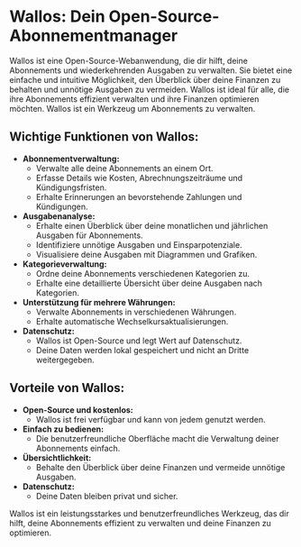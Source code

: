 # Wallos: Dein Open-Source-Abonnementmanager

Wallos ist eine Open-Source-Webanwendung, die dir hilft, deine Abonnements und wiederkehrenden Ausgaben zu verwalten.
Sie bietet eine einfache und intuitive Möglichkeit, den Überblick über deine Finanzen zu behalten und unnötige Ausgaben zu vermeiden.
Wallos ist ideal für alle, die ihre Abonnements effizient verwalten und ihre Finanzen optimieren möchten.
Wallos ist ein Werkzeug um Abonnements zu verwalten.

## Wichtige Funktionen von Wallos:

* **Abonnementverwaltung:**
    * Verwalte alle deine Abonnements an einem Ort.
    * Erfasse Details wie Kosten, Abrechnungszeiträume und Kündigungsfristen.
    * Erhalte Erinnerungen an bevorstehende Zahlungen und Kündigungen.
* **Ausgabenanalyse:**
    * Erhalte einen Überblick über deine monatlichen und jährlichen Ausgaben für Abonnements.
    * Identifiziere unnötige Ausgaben und Einsparpotenziale.
    * Visualisiere deine Ausgaben mit Diagrammen und Grafiken.
* **Kategorieverwaltung:**
    * Ordne deine Abonnements verschiedenen Kategorien zu.
    * Erhalte eine detaillierte Übersicht über deine Ausgaben nach Kategorien.
* **Unterstützung für mehrere Währungen:**
    * Verwalte Abonnements in verschiedenen Währungen.
    * Erhalte automatische Wechselkursaktualisierungen.
* **Datenschutz:**
    * Wallos ist Open-Source und legt Wert auf Datenschutz.
    * Deine Daten werden lokal gespeichert und nicht an Dritte weitergegeben.

## Vorteile von Wallos:

* **Open-Source und kostenlos:**
    * Wallos ist frei verfügbar und kann von jedem genutzt werden.
* **Einfach zu bedienen:**
    * Die benutzerfreundliche Oberfläche macht die Verwaltung deiner Abonnements einfach.
* **Übersichtlichkeit:**
    * Behalte den Überblick über deine Finanzen und vermeide unnötige Ausgaben.
* **Datenschutz:**
    * Deine Daten bleiben privat und sicher.

Wallos ist ein leistungsstarkes und benutzerfreundliches Werkzeug, das dir hilft, deine Abonnements effizient zu verwalten und deine Finanzen zu optimieren.